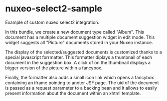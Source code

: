 nuxeo-select2-sample
======================

Example of custom nuxeo select2 integration.

In this bundle, we create a new document type called "Album". This document has a multiple document suggestion widget in edit mode. This widget suggests all "Picture" documents stored in your Nuxeo instance.

The display of the selected/suggested documents is customized thanks to a special javascript forrmatter. This formatter diplays a thumbnail of each document in the suggestion box. A click of on the thumbnail displays a bigger version of the picture within a fancybox.

Finally, the formatter also adds a small icon link which opens a fancybox containing an iframe pointing to anoter JSF page. The uid of the document is passed as a request parameter to a backing bean and it allows to easily present information about the document within an xhtml template.
